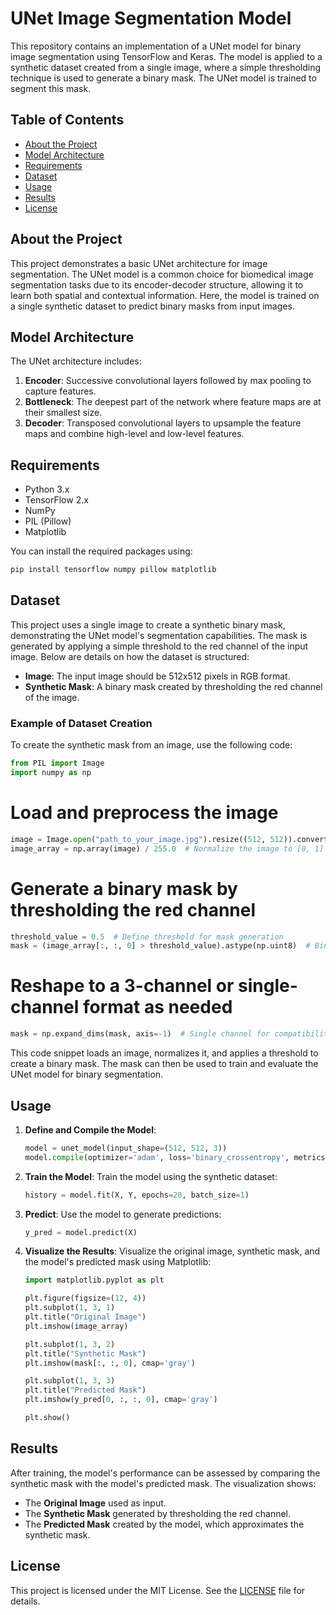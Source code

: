 # UNet Image Segmentation Model

This repository contains an implementation of a UNet model for binary image segmentation using TensorFlow and Keras. The model is applied to a synthetic dataset created from a single image, where a simple thresholding technique is used to generate a binary mask. The UNet model is trained to segment this mask.

## Table of Contents

- [About the Project](#about-the-project)
- [Model Architecture](#model-architecture)
- [Requirements](#requirements)
- [Dataset](#dataset)
- [Usage](#usage)
- [Results](#results)
- [License](#license)

## About the Project

This project demonstrates a basic UNet architecture for image segmentation. The UNet model is a common choice for biomedical image segmentation tasks due to its encoder-decoder structure, allowing it to learn both spatial and contextual information. Here, the model is trained on a single synthetic dataset to predict binary masks from input images.

## Model Architecture

The UNet architecture includes:
1. **Encoder**: Successive convolutional layers followed by max pooling to capture features.
2. **Bottleneck**: The deepest part of the network where feature maps are at their smallest size.
3. **Decoder**: Transposed convolutional layers to upsample the feature maps and combine high-level and low-level features.

## Requirements

- Python 3.x
- TensorFlow 2.x
- NumPy
- PIL (Pillow)
- Matplotlib

You can install the required packages using:
```bash
pip install tensorflow numpy pillow matplotlib
```

## Dataset

This project uses a single image to create a synthetic binary mask, demonstrating the UNet model's segmentation capabilities. The mask is generated by applying a simple threshold to the red channel of the input image. Below are details on how the dataset is structured:

- **Image**: The input image should be 512x512 pixels in RGB format.
- **Synthetic Mask**: A binary mask created by thresholding the red channel of the image.

### Example of Dataset Creation

To create the synthetic mask from an image, use the following code:

```python
from PIL import Image
import numpy as np
```

# Load and preprocess the image
```python
image = Image.open("path_to_your_image.jpg").resize((512, 512)).convert("RGB")
image_array = np.array(image) / 255.0  # Normalize the image to [0, 1] range
```

# Generate a binary mask by thresholding the red channel
```python
threshold_value = 0.5  # Define threshold for mask generation
mask = (image_array[:, :, 0] > threshold_value).astype(np.uint8)  # Binary mask based on red channel
```

# Reshape to a 3-channel or single-channel format as needed
```python
mask = np.expand_dims(mask, axis=-1)  # Single channel for compatibility with the model
```
This code snippet loads an image, normalizes it, and applies a threshold to create a binary mask. The mask can then be used to train and evaluate the UNet model for binary segmentation.

## Usage

1. **Define and Compile the Model**:
    ```python
    model = unet_model(input_shape=(512, 512, 3))
    model.compile(optimizer='adam', loss='binary_crossentropy', metrics=['accuracy'])
    ```

2. **Train the Model**:
    Train the model using the synthetic dataset:
    ```python
    history = model.fit(X, Y, epochs=20, batch_size=1)
    ```

3. **Predict**:
    Use the model to generate predictions:
    ```python
    y_pred = model.predict(X)
    ```

4. **Visualize the Results**:
    Visualize the original image, synthetic mask, and the model's predicted mask using Matplotlib:
    ```python
    import matplotlib.pyplot as plt
    
    plt.figure(figsize=(12, 4))
    plt.subplot(1, 3, 1)
    plt.title("Original Image")
    plt.imshow(image_array)

    plt.subplot(1, 3, 2)
    plt.title("Synthetic Mask")
    plt.imshow(mask[:, :, 0], cmap='gray')

    plt.subplot(1, 3, 3)
    plt.title("Predicted Mask")
    plt.imshow(y_pred[0, :, :, 0], cmap='gray')
    
    plt.show()
    ```

## Results

After training, the model's performance can be assessed by comparing the synthetic mask with the model's predicted mask. The visualization shows:
- The **Original Image** used as input.
- The **Synthetic Mask** generated by thresholding the red channel.
- The **Predicted Mask** created by the model, which approximates the synthetic mask.

## License

This project is licensed under the MIT License. See the [LICENSE](LICENSE) file for details.

